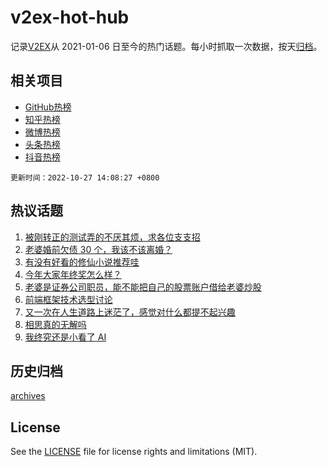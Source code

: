 # v2ex-hot-hub

 记录[V2EX](https://www.v2ex.com/)从 2021-01-06 日至今的热门话题。每小时抓取一次数据，按天[归档](archives)。
 
 ## 相关项目

- [GitHub热榜](https://github.com/lonnyzhang423/github-hot-hub)
- [知乎热榜](https://github.com/lonnyzhang423/zhihu-hot-hub)
- [微博热榜](https://github.com/lonnyzhang423/weibo-hot-hub)
- [头条热榜](https://github.com/lonnyzhang423/toutiao-hot-hub)
- [抖音热榜](https://github.com/lonnyzhang423/douyin-hot-hub)


 `更新时间：2022-10-27 14:08:27 +0800`

## 热议话题

1. [被刚转正的测试弄的不厌其烦，求各位支支招](https://www.v2ex.com/t/890025)
1. [老婆婚前欠债 30 个，我该不该离婚？](https://www.v2ex.com/t/890304)
1. [有没有好看的修仙小说推荐哇](https://www.v2ex.com/t/890064)
1. [今年大家年终奖怎么样？](https://www.v2ex.com/t/890041)
1. [老婆是证券公司职员，能不能把自己的股票账户借给老婆炒股](https://www.v2ex.com/t/890244)
1. [前端框架技术选型讨论](https://www.v2ex.com/t/890059)
1. [又一次在人生道路上迷茫了，感觉对什么都提不起兴趣](https://www.v2ex.com/t/890096)
1. [相思真的无解吗](https://www.v2ex.com/t/890160)
1. [我终究还是小看了 AI](https://www.v2ex.com/t/890250)

## 历史归档

[archives](archives)

## License

See the [LICENSE](LICENSE) file for license rights and limitations (MIT).
